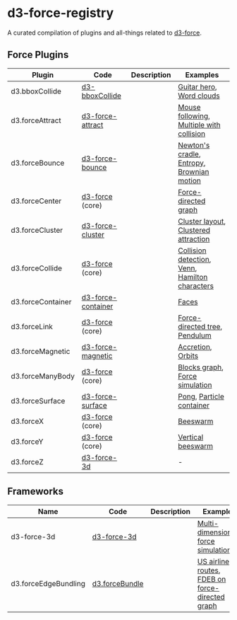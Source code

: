# d3-force-registry
A curated compilation of plugins and all-things related to [d3-force](https://github.com/d3/d3-force).

## Force Plugins

| Plugin | Code | Description | Examples |
|---|---|---|---|
| d3.bboxCollide | [d3-bboxCollide](https://github.com/emeeks/d3-bboxCollide) | | [Guitar hero](https://bl.ocks.org/emeeks/b562c2c449ee30ec577f2d8339b2ce1c), [Word clouds](https://bl.ocks.org/emeeks/19a1d77fc6ad812faedb648218b7ad60) |
| d3.forceAttract | [d3-force-attract](https://github.com/ericsoco/d3-force-attract) | | [Mouse following](https://bl.ocks.org/ericsoco/7eebab15da4bb1040977da508aebbff6), [Multiple with collision](https://bl.ocks.org/ericsoco/6e0573860e7f6655cee885d8b1b84065) |
| d3.forceBounce | [d3-force-bounce](https://github.com/vasturiano/d3-force-bounce) | | [Newton's cradle](https://bl.ocks.org/vasturiano/0a05e58d5122cde888793c374d587aac), [Entropy](https://bl.ocks.org/vasturiano/2992bcb530bc2d64519c5b25201492fd), [Brownian motion](https://bl.ocks.org/mikeskaug/27de9c33d44d6b415b2c7b3e7362cde8) |
| d3.forceCenter | [d3-force](https://github.com/d3/d3-force#centering) (core) | | [Force-directed graph](https://bl.ocks.org/mbostock/f584aa36df54c451c94a9d0798caed35) |
| d3.forceCluster | [d3-force-cluster](https://github.com/ericsoco/d3-force-cluster) | | [Cluster layout](https://bl.ocks.org/ericsoco/4e1b7b628771ae77753842e6dabfcef3), [Clustered attraction](https://bl.ocks.org/ericsoco/d2d49d95d2f75552ac64f0125440b35e) |
| d3.forceCollide | [d3-force](https://github.com/d3/d3-force#collision) (core) | | [Collision detection](https://bl.ocks.org/mbostock/3231298), [Venn](https://bl.ocks.org/emeeks/6a77dbcf149b4b9e772b30af71d11b06), [Hamilton characters](https://bl.ocks.org/sxywu/570df88e66e420191d33dc5b5650aaf4) |
| d3.forceContainer | [d3-force-container](https://github.com/1wheel/d3-force-container) | | [Faces](https://bl.ocks.org/1wheel/68073eeba4d19c454a8c25fcd6e9e68a) |
| d3.forceLink | [d3-force](https://github.com/d3/d3-force#links) (core) | | [Force-directed tree](https://bl.ocks.org/mbostock/95aa92e2f4e8345aaa55a4a94d41ce37), [Pendulum](https://bl.ocks.org/vasturiano/17fd83953443cb6b4b76fecac5779797) |
| d3.forceMagnetic | [d3-force-magnetic](https://github.com/vasturiano/d3-force-magnetic) | | [Accretion](https://bl.ocks.org/vasturiano/27fbd16d7e9131fbc8e8e93113f9896c), [Orbits](https://bl.ocks.org/vasturiano/5086628299fa6c1bae0094f93d112634) |
| d3.forceManyBody | [d3-force](https://github.com/d3/d3-force#many-body) (core) | | [Blocks graph](http://bl.ocks.org/mbostock/afecf1ce04644ad9036ca146d2084895), [Force simulation](https://bl.ocks.org/HarryStevens/f636199a46fc4b210fbca3b1dc4ef372) |
| d3.forceSurface | [d3-force-surface](https://github.com/vasturiano/d3-force-surface) | | [Pong](https://bl.ocks.org/vasturiano/94107e18d438942f92b217809eb3e7ba), [Particle container](https://bl.ocks.org/vasturiano/2992bcb530bc2d64519c5b25201492fd) |
| d3.forceX | [d3-force](https://github.com/d3/d3-force#forceX) (core) | | [Beeswarm](https://bl.ocks.org/mbostock/6526445e2b44303eebf21da3b6627320) |
| d3.forceY | [d3-force](https://github.com/d3/d3-force#forceY) (core) | | [Vertical beeswarm](https://bl.ocks.org/jonsadka/ad1a3698615485a310f9228ed7ea93cd) |
| d3.forceZ | [d3-force-3d](https://github.com/vasturiano/d3-force-3d#forcez) | | - |

## Frameworks

| Name | Code | Description | Example |
|---|---|---|---|
| d3-force-3d | [d3-force-3d](https://github.com/vasturiano/d3-force-3d) | | [Multi-dimensional force simulation](https://bl.ocks.org/vasturiano/f59675656258d3f490e9faa40828c0e7) | 
| d3.forceEdgeBundling | [d3.forceBundle](https://github.com/upphiminn/d3.ForceBundle) | | [US airline routes](http://bl.ocks.org/upphiminn/6515478), [FDEB on force-directed graph](https://bl.ocks.org/vasturiano/7c5f24ef7d4237f7eb33f17e59a6976e) |
